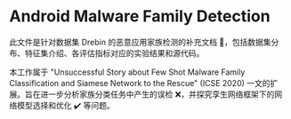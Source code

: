 # Android Malware Family Detection

此文件是针对数据集 Drebin 的恶意应用家族检测的补充文档 :file_folder:，包括数据集分布、特征集介绍、各评估指标对应的实验结果和源代码。

本工作属于 "Unsuccessful Story about Few Shot Malware Family Classification and Siamese Network to the Rescue" (ICSE 2020) 一文的扩展。旨在进一步分析家族分类任务中产生的误检 :x:，并探究孪生网络框架下的网络模型选择和优化 :heavy_check_mark: 等问题。
